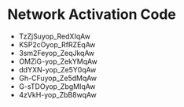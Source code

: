 # Network Activation Code
* TzZjSuyop_RedXIqAw
* KSP2cOyop_RfRZEqAw
* 3sm2Feyop_ZeqJkqAw
* OMZiG-yop_ZekYMqAw
* ddYXN-yop_Ze5Y0qAw
* Gh-CFuyop_Ze5dMqAw
* G-sTDOyop_ZbgMIqAw
* 4zVkH-yop_ZbB8wqAw
